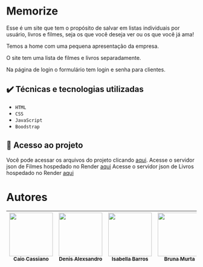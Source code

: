 # Memorize

<p>Esse é um site que tem o propósito de salvar em listas individuais por usuário, livros e filmes, seja os que você deseja ver ou os que você já ama!  </p>
<p>Temos a home com uma pequena apresentação da empresa.</p>
<p>O site tem uma lista de filmes e livros separadamente.</p>
<p>Na página de login o formulário tem login e senha para clientes.</p>

##  ✔️ Técnicas e tecnologias utilizadas

-  ``HTML``
-  ``CSS``
-  ``JavaScript``
-  ``Boodstrap``

## 📁 Acesso ao projeto
Você pode acessar os arquivos do projeto clicando [aqui](https://github.com/angela-rsales/Memorise.git).
Acesse o servidor json de Filmes hospedado no Render [aqui](https://cinema-servidor-03.onrender.com/)
Acesse o servidor json de Livros hospedado no Render [aqui](https://projetoindividual-2otg.onrender.com/)

# Autores

| [<img src="https://avatars.githubusercontent.com/u/102594647?v=4" width=115><br><sub>Caio Cassiano</sub>](https://github.com/Caioba28)  |  [<img src="https://avatars.githubusercontent.com/u/114114785?v=4" width=115><br><sub>Denis Alexsandro</sub>](https://github.com/denisalexsandro) |  [<img src="https://avatars.githubusercontent.com/u/81197504?v=4" width=115><br><sub>Isabella Barros</sub>](https://github.com/Isabellabarroos)  | [<img src="https://avatars.githubusercontent.com/u/114114906?v=4" width=115><br><sub>Bruna Murta</sub>](https://github.com/brumurta) | [<img src="https://avatars.githubusercontent.com/u/114114853?v=4" width=115><br><sub>Leticia Mattos</sub>](https://github.com/LeticiaMattosSilva) |[<img src="https://avatars.githubusercontent.com/u/114879829?v=4" width=115><br><sub>Angela Sales</sub>](https://github.com/angela-rsales)
| :---: | :---: | :---: | :---: | :---: | :---: |
